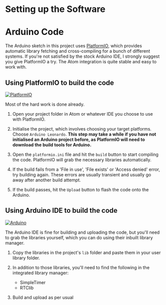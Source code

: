 
# Setting up the Software

# Arduino Code
The Arduino sketch in this project uses [PlatformIO](http://platformio.org/), which provides automatic library fetching and cross-compiling for a bunch of different systems. If you're not satisfied by the stock Arduino IDE, I strongly suggest you give PlatformIO a try. The Atom integration is quite stable and easy to work with.

## Using PlatformIO to build the code

[![PlatformIO](images/platformio-logo.17fdc3bc.png)](http://platformio.org/)

Most of the hard work is done already.

1. Open your project folder in Atom or whatever IDE you choose to use with PlatformIO.

2. Initialise the project, which involves choosing your target platforms. Choose `Arduino Leonardo`. **This step may take a while if you have not initialised an Arduino project before, as PlatformIO will need to download the build tools for Arduino.**

3. Open the `platformio.ini` file and hit the `build` button to start compiling the code. PlatformIO will grab the necessary libraries automatically.

4. If the build fails from a 'File in use', 'File exists' or 'Access denied' error, try building again. These errors are usually transient and usually go away after another build attempt.

5. If the build passes, hit the `Upload` button to flash the code onto the Arduino.

## Using Arduino IDE to build the code

[![Arduino](images/Arduino.png)](https://www.arduino.cc/en/Main/Software)

The Arduino IDE is fine for building and uploading the code, but you'll need to grab the libraries yourself, which you can do using their inbuilt library manager.

1. Copy the libraries in the project's `lib` folder and paste them in your user library folder.

2.  In addition to those libraries, you'll need to find the following in the integrated library manager:
    - SimpleTimer
    - RTClib

3. Build and upload as per usual
